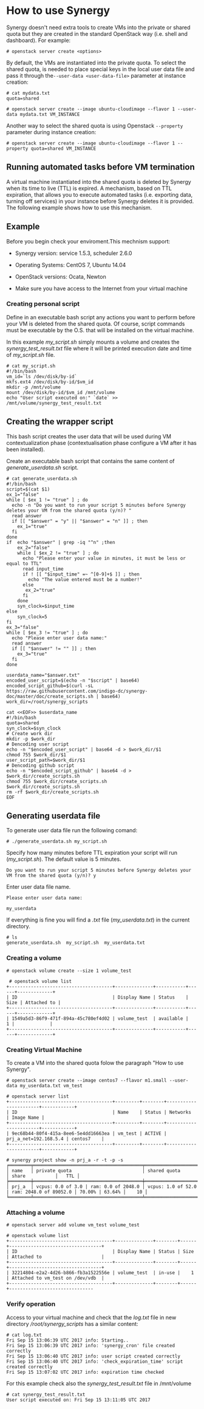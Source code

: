 # How to use Synergy

Synergy doesn't need extra tools to create VMs into the private or shared quota but they are created in the standard OpenStack way \(i.e. shell and dashboard\). For example:

```
# openstack server create <options>
```
By default, the VMs are instantiated into the private quota. To select the shared quota, is needed to place special keys in the local user data file and pass it through the`--user-data <user-data-file>` parameter at instance creation:

```
# cat mydata.txt 
quota=shared

# openstack server create --image ubuntu-cloudimage --flavor 1 --user-data mydata.txt VM_INSTANCE
```
Another way to select the shared quota is using Openstack `--property` parameter during instance creation:

```
# openstack server create --image ubuntu-cloudimage --flavor 1 --property quota=shared VM_INSTANCE
```
## Running automated tasks before VM termination

A virtual machine instantiated into the shared quota is deleted by Synergy when its time to live (TTL) is expired. A mechanism, based on TTL expiration, that allows you to execute automated tasks (i.e. exporting data, turning off services) in your instance before Synergy deletes it is provided. The following example shows how to use this mechanism.

## Example

Before you begin check your enviroment.This mechnism support:

- Synergy version: service 1.5.3, scheduler 2.6.0

- Operating Systems: CentOS 7, Ubuntu 14.04

- OpenStack versions: Ocata, Newton

- Make sure you have access to the Internet from your virtual machine

### Creating personal script

Define in an executable bash script any actions you want to perform before your VM is deleted from the shared quota. Of course, script commands must be executable by the O.S. that will be installed on the virtual machine.

In this example _my_script.sh_ simply mounts a volume and creates the _synergy_test_result.txt_ file where it will be printed execution date and time of _my_script.sh_ file.

```
# cat my_script.sh 
#!/bin/bash
vm_id=`ls /dev/disk/by-id`
mkfs.ext4 /dev/disk/by-id/$vm_id
mkdir -p /mnt/volume
mount /dev/disk/by-id/$vm_id /mnt/volume
echo "User script executed on:" `date` >> /mnt/volume/synergy_test_result.txt

```
## Creating the wrapper script

This bash script creates the user data that will be used during VM contextualization phase (contextualisation phase configure a VM after it has been installed).

Create an executable bash script that contains the same content of _generate_userdata.sh_ script.

```
# cat generate_userdata.sh
#!/bin/bash
script=$(cat $1)
ex_1="false"
while [ $ex_1 != "true" ] ; do
  echo -n "Do you want to run your script 5 minutes before Synergy deletes your VM from the shared quota (y/n)? "
  read answer
  if [[ "$answer" = "y" || "$answer" = "n" ]] ; then
    ex_1="true"
  fi
done
if  echo "$answer" | grep -iq "^n" ;then
    ex_2="false"
    while [ $ex_2 != "true" ] ; do
      echo "Please enter your value in minutes, it must be less or equal to TTL"
      read input_time
      if ! [[ "$input_time" =~ ^[0-9]+$ ]] ; then
        echo "The value entered must be a number!"
      else
       ex_2="true"
      fi
    done
    syn_clock=$input_time
else
    syn_clock=5
fi
ex_3="false"
while [ $ex_3 != "true" ] ; do
  echo "Please enter user data name:"
  read answer
  if [[ "$answer" != "" ]] ; then
    ex_3="true"
  fi
done

userdata_name="$answer.txt"
encoded_user_script=$(echo -n "$script" | base64)
encoded_script_github=$(curl -sL https://raw.githubusercontent.com/indigo-dc/synergy-doc/master/doc/create_scripts.sh | base64)
work_dir=/root/synergy_scripts

cat <<EOF>> $userdata_name
#!/bin/bash
quota=shared
syn_clock=$syn_clock
# Create work dir
mkdir -p $work_dir
# Dencoding user script
echo -n "$encoded_user_script" | base64 -d > $work_dir/$1
chmod 755 $work_dir/$1
user_script_path=$work_dir/$1
# Dencoding github script
echo -n "$encoded_script_github" | base64 -d > $work_dir/create_scripts.sh
chmod 755 $work_dir/create_scripts.sh
$work_dir/create_scripts.sh
rm -rf $work_dir/create_scripts.sh
EOF
```
## Generating userdata file

To generate user data file run the following comand:

```
# ./generate_userdata.sh my_script.sh
```
Specify how many minutes before TTL expiration your script will run (_my_script.sh_). The default value is 5 minutes.

```
Do you want to run your script 5 minutes before Synergy deletes your VM from the shared quota (y/n)? y
```
Enter user data file name.

```
Please enter user data name:

my_userdata
```
If everything is fine you will find a _.txt_ file (_my_userdata.txt_) in the current directory.
```
# ls
generate_userdata.sh  my_script.sh  my_userdata.txt
```
### Creating a volume
```
# openstack volume create --size 1 volume_test

 # openstack volume list
+--------------------------------------+--------------+-----------+------+-------------+
| ID                                   | Display Name | Status    | Size | Attached to |
+--------------------------------------+--------------+-----------+------+-------------+
| 1549a5d3-86f9-471f-894a-45c780ef4d02 | volume_test  | available |    1 |             |
+--------------------------------------+--------------+-----------+------+-------------+

```
### Creating Virtual Machine
To create a VM into the shared quota folow the paragraph "How to use Synergy".
```
# openstack server create --image centos7 --flavor m1.small --user-data my_userdata.txt vm_test

# openstack server list
+--------------------------------------+---------+--------+-----------------------+------------+
| ID                                   | Name    | Status | Networks              | Image Name |
+--------------------------------------+---------+--------+-----------------------+------------+
| 9ec68b44-80f4-415a-8ee6-5e4dd16663ea | vm_test | ACTIVE | prj_a_net=192.168.5.4 | centos7    |
+--------------------------------------+---------+--------+-----------------------+------------+

# synergy project show -n prj_a -r -t -p -s
╒════════╤════════════════════════════════════════╤═════════════════════════════════════════════╤═════════════════╤═══════╕
│ name   │ private quota                          │ shared quota                                │ share           │   TTL │
╞════════╪════════════════════════════════════════╪═════════════════════════════════════════════╪═════════════════╪═══════╡
│ prj_a  │ vcpus: 0.0 of 3.0 | ram: 0.0 of 2048.0 │ vcpus: 1.0 of 52.0 | ram: 2048.0 of 89052.0 │ 70.00% | 63.64% │    10 │
╘════════╧════════════════════════════════════════╧═════════════════════════════════════════════╧═════════════════╧═══════╛
```
### Attaching a volume

```
# openstack server add volume vm_test volume_test

# openstack volume list
+--------------------------------------+--------------+--------+------+----------------------------------+
| ID                                   | Display Name | Status | Size | Attached to                      |
+--------------------------------------+--------------+--------+------+----------------------------------+
| 32214804-e2a2-4d26-b866-fb3a1522556e | volume_test  | in-use |    1 | Attached to vm_test on /dev/vdb  |
+--------------------------------------+--------------+--------+------+-------------------------------

```
### Verify operation

Access to your virtual machine and check that the _log.txt_ file in new directory _/root/synergy_scripts_ has a similar content:

```
# cat log.txt 
Fri Sep 15 13:06:39 UTC 2017 info: Starting..
Fri Sep 15 13:06:39 UTC 2017 info: 'synergy_cron' file created correctly
Fri Sep 15 13:06:40 UTC 2017 info: user script created correctly
Fri Sep 15 13:06:40 UTC 2017 info: 'check_expiration_time' script created correctly 
Fri Sep 15 13:07:02 UTC 2017 info: expiration time checked
```
For this example check also the _synergy_test_result.txt_ file in /mnt/volume

```
# cat synergy_test_result.txt 
User script executed on: Fri Sep 15 13:11:05 UTC 2017
```



